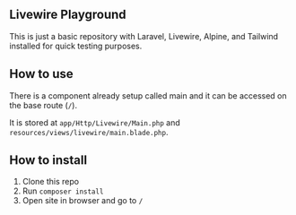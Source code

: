 ## Livewire Playground

This is just a basic repository with Laravel, Livewire, Alpine, and Tailwind installed for quick testing purposes.

## How to use

There is a component already setup called main and it can be accessed on the base route (`/`).

It is stored at `app/Http/Livewire/Main.php` and `resources/views/livewire/main.blade.php`.

## How to install

1. Clone this repo
2. Run `composer install`
3. Open site in browser and go to `/`
